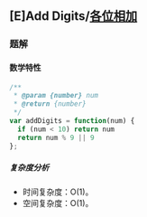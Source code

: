 ## [E]Add Digits/[各位相加](https://leetcode-cn.com/problems/add-digits/)

### 题解
#### 数学特性

```js
/**
 * @param {number} num
 * @return {number}
 */
var addDigits = function(num) {
  if (num < 10) return num
  return num % 9 || 9
};
```

##### 复杂度分析
+ 时间复杂度：O(1)。
+ 空间复杂度：O(1)。